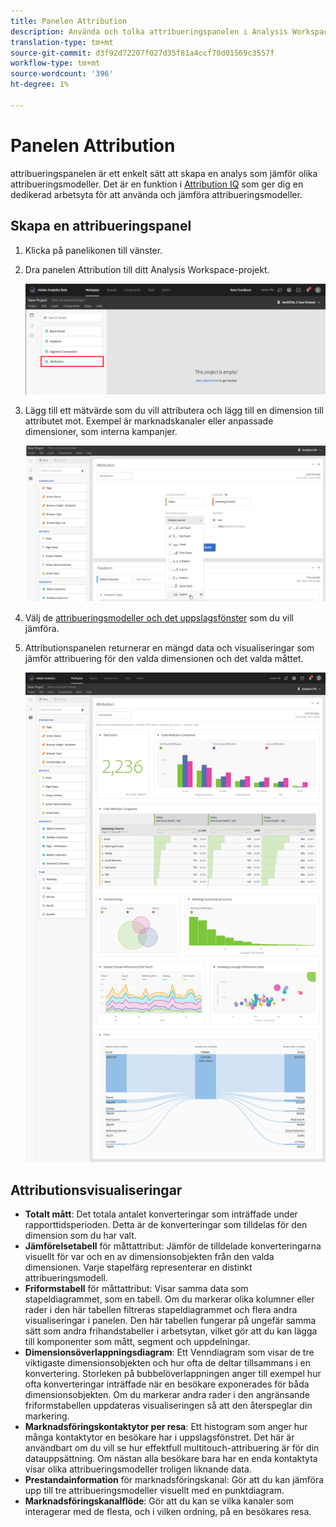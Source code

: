 ```yaml
---
title: Panelen Attribution
description: Använda och tolka attribueringspanelen i Analysis Workspace.
translation-type: tm+mt
source-git-commit: d3f92d72207f027d35f81a4ccf70d01569c3557f
workflow-type: tm+mt
source-wordcount: '396'
ht-degree: 1%

---
```



# Panelen Attribution

attribueringspanelen är ett enkelt sätt att skapa en analys som jämför olika attribueringsmodeller. Det är en funktion i [Attribution IQ](../attribution/overview.md) som ger dig en dedikerad arbetsyta för att använda och jämföra attribueringsmodeller.

## Skapa en attribueringspanel

1. Klicka på panelikonen till vänster.
1. Dra panelen Attribution till ditt Analysis Workspace-projekt.

   ![Ny attribueringspanel](assets/Attribution_Panel_1.png)

1. Lägg till ett mätvärde som du vill attributera och lägg till en dimension till attributet mot. Exempel är marknadskanaler eller anpassade dimensioner, som interna kampanjer.

   ![Välj dimension och mått](assets/attribution_panel2.png)

1. Välj de [attribueringsmodeller och det uppslagsfönster](../attribution/models.md) som du vill jämföra.

1. Attributionspanelen returnerar en mängd data och visualiseringar som jämför attribuering för den valda dimensionen och det valda måttet.

   ![Attributionsvisualiseringar](assets/attr_panel_vizs.png)

## Attributionsvisualiseringar

* **Totalt mått**: Det totala antalet konverteringar som inträffade under rapporttidsperioden. Detta är de konverteringar som tilldelas för den dimension som du har valt.
* **Jämförelsetabell** för måttattribut: Jämför de tilldelade konverteringarna visuellt för var och en av dimensionsobjekten från den valda dimensionen. Varje stapelfärg representerar en distinkt attribueringsmodell.
* **Friformstabell** för måttattribut: Visar samma data som stapeldiagrammet, som en tabell. Om du markerar olika kolumner eller rader i den här tabellen filtreras stapeldiagrammet och flera andra visualiseringar i panelen. Den här tabellen fungerar på ungefär samma sätt som andra frihandstabeller i arbetsytan, vilket gör att du kan lägga till komponenter som mått, segment och uppdelningar.
* **Dimensionsöverlappningsdiagram**: Ett Venndiagram som visar de tre viktigaste dimensionsobjekten och hur ofta de deltar tillsammans i en konvertering. Storleken på bubbelöverlappningen anger till exempel hur ofta konverteringar inträffade när en besökare exponerades för båda dimensionsobjekten. Om du markerar andra rader i den angränsande friformstabellen uppdateras visualiseringen så att den återspeglar din markering.
* **Marknadsföringskontaktytor per resa**: Ett histogram som anger hur många kontaktytor en besökare har i uppslagsfönstret. Det här är användbart om du vill se hur effektfull multitouch-attribuering är för din datauppsättning. Om nästan alla besökare bara har en enda kontaktyta visar olika attribueringsmodeller troligen liknande data.
* **Prestandainformation** för marknadsföringskanal: Gör att du kan jämföra upp till tre attribueringsmodeller visuellt med en punktdiagram.
* **Marknadsföringskanalflöde**: Gör att du kan se vilka kanaler som interagerar med de flesta, och i vilken ordning, på en besökares resa.
